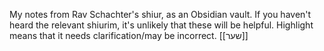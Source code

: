 My notes from Rav Schachter's shiur, as an Obsidian vault. If you haven't heard the relevant shiurim, it's unlikely that these will be helpful.
Highlight means that it needs clarification/may be incorrect.
[[שער]]